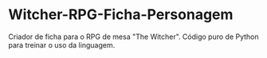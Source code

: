 # Witcher-RPG-Ficha-Personagem
Criador de ficha para o RPG de mesa "The Witcher". Código puro de Python para treinar o uso da linguagem. 
